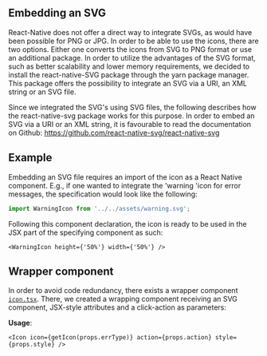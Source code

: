 ## Embedding an SVG

React-Native does not offer a direct way to integrate SVGs, as would have been possible for PNG or JPG. In order to be able to use the icons, there are two options. Either one converts the icons from SVG to PNG format or use an additional package. In order to utilize the advantages of the SVG format, such as better scalability and lower memory requirements, we decided to install the react-native-SVG package through the yarn package manager. This package offers the possibility to integrate an SVG via a URI, an XML string or an SVG file.

Since we integrated the SVG's using SVG files, the following describes how the react-native-svg package works for this purpose. In order to embed an SVG via a URI or an XML string, it is favourable to read the documentation on Github:
https://github.com/react-native-svg/react-native-svg

## Example

Embedding an SVG file requires an import of the icon as a React Native component. E.g., if one wanted to integrate the 'warning 'icon for error messages, the specification would look like the following:

```ts
import WarningIcon from '../../assets/warning.svg';
```

Following this component declaration, the icon is ready to be used in the JSX part of the specifying component as such:

```tsx
<WarningIcon height={'50%'} width={'50%'} />
```

## Wrapper component

In order to avoid code redundancy, there exists a wrapper component [`icon.tsx`](../components/icon.tsx).
There, we created a wrapping component receiving an SVG component, JSX-style attributes and a click-action as parameters:

**Usage**:

```tsx
<Icon icon={getIcon(props.errType)} action={props.action} style={props.style} />
```
